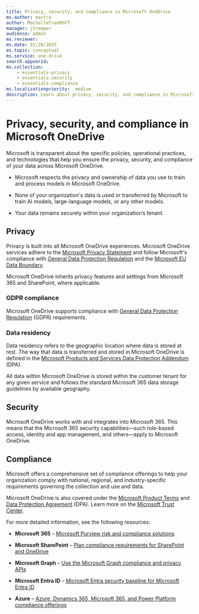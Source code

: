```yaml
---
title: Privacy, security, and compliance in Microsoft OneDrive
ms.author: mactra
author: MachelleTranMSFT
manager: jtremper
audience: admin
ms.reviewer: 
ms.date: 01/28/2025
ms.topic: conceptual
ms.service: one-drive
search.appverid: 
ms.collection: 
    - essentials-privacy
    - essentials-security
    - essentials-compliance
ms.localizationpriority:  medium
description: Learn about privacy, security, and compliance in Microsoft OneDrive.
---
```


# Privacy, security, and compliance in Microsoft OneDrive

Microsoft is transparent about the specific policies, operational practices, and technologies that help you ensure the privacy, security, and compliance of your data across Microsoft OneDrive.

- Microsoft respects the privacy and ownership of data you use to train and process models in Microsoft OneDrive.

- None of your organization's data is used or transferred by Microsoft to train AI models, large-language models, or any other models.

- Your data remains securely within your organization’s tenant.

## Privacy

Privacy is built into all Microsoft OneDrive experiences. Microsoft OneDrive services adhere to the [Microsoft Privacy Statement](https://privacy.microsoft.com/privacystatement) and follow Microsoft's compliance with [General Data Protection Regulation](/compliance/regulatory/gdpr) and the [Microsoft EU Data Boundary](https://www.microsoft.com/trust-center/privacy/european-data-boundary-eudb).

Microsoft OneDrive inherits privacy features and settings from Microsoft 365 and SharePoint, where applicable.

### GDPR compliance

Microsoft OneDrive supports compliance with [General Data Protection Regulation](/compliance/regulatory/gdpr) (GDPR) requirements.

### Data residency

Data residency refers to the geographic location where data is stored at rest. The way that data is transferred and stored in Microsoft OneDrive is defined in the [Microsoft Products and Services Data Protection Addendum](https://www.microsoft.com/licensing/docs/view/Microsoft-Products-and-Services-Data-Protection-Addendum-DPA) (DPA).

All data within Microsoft OneDrive is stored within the customer tenant for any given service and follows the standard Microsoft 365 data storage guidelines by available geography.

## Security

Microsoft OneDrive works with and integrates into Microsoft 365. This means that the Microsoft 365 security capabilities—such role-based access, identity and app management, and others—apply to Microsoft OneDrive.

## Compliance

Microsoft offers a comprehensive set of compliance offerings to help your organization comply with national, regional, and industry-specific requirements governing the collection and use and data.

Microsoft OneDrive is also covered under the [Microsoft Product Terms](https://www.microsoft.com/licensing/docs/view/Product-Terms) and [Data Protection Agreement](https://www.microsoft.com/licensing/docs/view/Microsoft-Products-and-Services-Data-Protection-Addendum-DPA?year=2021#:%7E:text=Microsoft%20Products%20and%20Services%20Data%20Protection%20Addendum%20%28DPA%29,to%20the%20Product%20Terms%20site%20%28and%20formerly%20OST%29) (DPA). Learn more on the [Microsoft Trust Center](https://www.microsoft.com/trustcenter).

For more detailed information, see the following resources:

- **Microsoft 365** – [Microsoft Purview risk and compliance solutions](/purview/purview-compliance)

- **Microsoft SharePoint** – [Plan compliance requirements for SharePoint and OneDrive](/SharePoint/compliant-environment)

- **Microsoft Graph** – [Use the Microsoft Graph compliance and privacy APIs](/graph/api/resources/complianceapioverview?view=graph-rest-1.0)

- **Microsoft Entra ID** – [Microsoft Entra security baseline for Microsoft Entra ID](/security/benchmark/azure/baselines/aad-security-baseline)

- **Azure** – [Azure, Dynamics 365, Microsoft 365, and Power Platform compliance offerings](/azure/compliance/offerings/)

